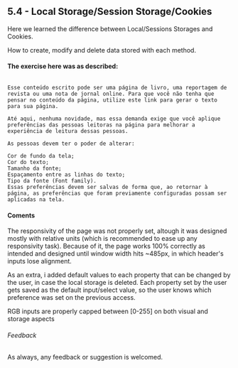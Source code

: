## 5.4 - Local Storage/Session Storage/Cookies

Here we learned the difference between Local/Sessions Storages and Cookies.

How to create, modify and delete data stored with each method.

#### The exercise here was as described:

```Imagine que você é a pessoa responsável por desenvolver uma página que servirá como um leitor de conteúdo escrito.

Esse conteúdo escrito pode ser uma página de livro, uma reportagem de revista ou uma nota de jornal online. Para que você não tenha que pensar no conteúdo da página, utilize este link para gerar o texto para sua página.

Até aqui, nenhuma novidade, mas essa demanda exige que você aplique preferências das pessoas leitoras na página para melhorar a experiência de leitura dessas pessoas.

As pessoas devem ter o poder de alterar:

Cor de fundo da tela;
Cor do texto;
Tamanho da fonte;
Espaçamento entre as linhas do texto;
Tipo da fonte (Font family).
Essas preferências devem ser salvas de forma que, ao retornar à página, as preferências que foram previamente configuradas possam ser aplicadas na tela.
```

#### Coments

The responsivity of the page was not properly set, altough it was designed mostly with relative units (which is recommended to ease up any responsivity task). Because of it, the page works 100% correctly as intended and designed until window width hits ~485px, in which header's inputs lose alignment.

As an extra, i added default values to each property that can be changed by the user, in case the local storage is deleted. Each property set by the user gets saved as the default input/select value, so the user knows which preference was set on the previous access.

RGB inputs are properly capped between [0-255] on both visual and storage aspects

###### Feedback

As always, any feedback or suggestion is welcomed.
